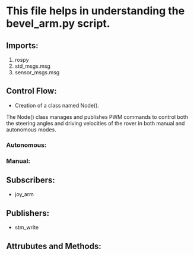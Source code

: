 # This file helps in understanding the bevel_arm.py script.

## Imports:
1. rospy
2. std_msgs.msg
3. sensor_msgs.msg

## Control Flow:
- Creation of a class named Node().

The Node() class manages and publishes PWM commands to control both the steering angles and driving velocities of the rover in both manual and autonomous modes.
### Autonomous:

### Manual:

## Subscribers:
- joy_arm
## Publishers:
- stm_write
## Attrubutes and Methods:
 

